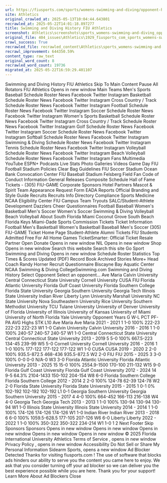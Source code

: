 ```yaml
---
url: https://fiusports.com/sports/womens-swimming-and-diving/opponent-history/ncaa/314
site: Athletics
original_crawled_at: 2025-05-13T10:04:44.643801
recrawled_at: 2025-05-22T14:01:18.897277
title: Swimming and Diving History FIU Athletics
screenshot: Athletics\screenshots\sports_womens-swimming-and-diving_opponent-history_ncaa_314_20250522140118.png
original_file: 404_issues\Athletics\1929_fiusports_com_sports_womens-swimming-and-diving_opponent-history_ncaa_314.md
crawl_success: True
recrawled_file: recrawled_content\Athletics\sports_womens-swimming-and-diving_opponent-history_ncaa_314_20250522140118.md
recrawl_improvement: 644350.59%
content_type: raw_text
original_word_count: 8
recrawled_word_count: 19736
migrated_at: 2025-05-22T16:59:29.401107
---
```


Swimming and Diving History FIU Athletics
Skip To Main Content
Pause All Rotators
FIU Athletics
Opens in new window
Main
Teams
Men's Sports
Baseball
Schedule
Roster
News
Facebook
Twitter
Instagram
Basketball
Schedule
Roster
News
Facebook
Twitter
Instagram
Cross Country / Track
Schedule
Roster
News
Facebook
Twitter
Instagram
Football
Schedule
Roster
News
Facebook
Twitter
Instagram
Soccer
Schedule
Roster
News
Facebook
Twitter
Instagram
Women's Sports
Basketball
Schedule
Roster
News
Facebook
Twitter
Instagram
Cross Country / Track
Schedule
Roster
News
Facebook
Twitter
Instagram
Golf
Schedule
Roster
News
Facebook
Twitter
Instagram
Soccer
Schedule
Roster
News
Facebook
Twitter
Instagram
Softball
Schedule
Roster
News
Facebook
Twitter
Instagram
Swimming & Diving
Schedule
Roster
News
Facebook
Twitter
Instagram
Tennis
Schedule
Roster
News
Facebook
Twitter
Instagram
Volleyball
Schedule
Roster
News
Facebook
Twitter
Instagram
Beach Volleyball
Schedule
Roster
News
Facebook
Twitter
Instagram
Fans
Multimedia
YouTube
ESPN+
Podcasts
Live Stats
Photo Galleries
Videos
Game Day
FIU Football Stadium Policies
Clear Bag Guidelines
FIU Soccer Stadium
Ocean Bank Convocation Center
FIU Baseball Stadium
Felsberg Field
Fan Code of Conduct
Information
General Releases
Composite Schedule
Hall of Fame
Tickets - (305) FIU-GAME
Corporate Sponsors
Hotel Partners
Mascot & Spirit Team Appearance Request Form
EADA Reports
Official Branding and Style Guide
Recruits
Recruits Info
Directory
Compliance
Sports Medicine
NCAA Eligibility Center
FIU Campus
Team Tryouts
SALC/Student-Athlete Development
Dazzlers
Cheer
Questionnaires
Football
Baseball
Women's Basketball
Men's Soccer
Women's Soccer
Swimming & Diving
Volleyball
Beach Volleyball
About South Florida
Miami
Coconut Grove
South Beach
Florida Keys
Miami-Dade Sports Commission
Tickets
Ticket Information
Football
Men's Basketball
Women's Basketball
Baseball
Men's Soccer
(305) FIU-GAME
Ticket Home Page
Student-Athlete Alumni Tickets
FIU Students Admitted Free For All Home Games
TicketSmarter: Official Ticket Resale Partner
Open
Donate
Opens in new window
NIL
Opens in new window
Shop
Opens in new window
Search this website
Search this site
Go
Sport
Swimming and Diving
Opens in new window
Schedule
Roster
Statistics
Top Times & Scores Updated (PDF)
Record Book
Archived Stories
More+
Head Coach Randy Horner
Recruit Questionnaire
Biscayne Bay Aquatic Center
NCAA Swimming & Diving
CollegeSwimming.com
Swimming and Diving History
Select Opponent
Select an opponent...
Ave Maria
Calvin University
Central Connecticut State University
Cornell University
CUSA
FIU
Florida Atlantic University
Florida Gulf Coast University
Florida Southern College
Florida State University
Georgia Southern University
Georgia Tech
Illinois State University
Indian River
Liberty
Lynn University
Marshall University
NC State University
Nova Southeastern University
Rice University
Southern Methodist University
TCU
Tulane University
University of Denver
University of Florida
University of Illinois
University of Kansas
University of Miami
University of North Florida
Yale University
Opponent
Years
G
W-L
PCT
PF-PA
AVG
Highs
STK
L10
Ave Maria
Ave Maria
2021 - 2021
1
1-0
100%
222-23
222-23
222-23
W1
1-0
Calvin University
Calvin University
2016 - 2016
1
1-0
100%
240-57
240-57
240-57
W1
1-0
Central Connecticut State University
Central Connecticut State University
2013 - 2019
5
5-0
100%
667.5-223
134-45
239-99
W5
5-0
Cornell University
Cornell University
2016 - 2016
1
1-0
100%
177-122
177-122
177-122
W1
1-0
CUSA
CUSA
2019 - 2020
2
2-0
100%
935.5-872.5
468-436
935.5-872.5
W2
2-0
FIU
FIU
2015 - 2025
3
3-0
100%
0-0
0-0
N/A-0
W3
3-0
Florida Atlantic University
Florida Atlantic University
2013 - 2025
15
15-0
100%
2554.9-1500
170-100
211-132
W15
9-0
Florida Gulf Coast University
Florida Gulf Coast University
2012 - 2024
14
9-5
64.3%
2104-1433
150-102
204-154
W8
6-0
Florida Southern College
Florida Southern College
2012 - 2014
2
2-0
100%
124-78
62-39
124-78
W2
2-0
Florida State University
Florida State University
2015 - 2015
1
0-1
0%
102-192
102-192
102-192
L1
0-1
Georgia Southern University
Georgia Southern University
2015 - 2017
4
4-0
100%
664-452
166-113
216-138
W4
4-0
Georgia Tech
Georgia Tech
2013 - 2013
1
1-0
100%
130-94
130-94
130-94
W1
1-0
Illinois State University
Illinois State University
2014 - 2014
1
1-0
100%
174-126
174-126
174-126
W1
1-0
Indian River
Indian River
2013 - 2018
6
6-0
100%
1059.5-628.5
177-105
207-126
W6
6-0
Liberty
Liberty
2022 - 2022
1
1-0
100%
350-322
350-322
234-214
W1
1-0
1
2
Next
Footer
Skip Sponsors
Sponsors
Opens in new window
Opens in new window
Opens in new window
Opens in new window
Opens in new window
© 2025 Florida International University Athletics
Terms of Service
, opens in new window
Privacy Policy
, opens in new window
Accessibility
Do Not Sell or Share My Personal Information
Sidearm Sports, opens a new window
Ad Blocker Detected
Thanks for visiting
fiusports.com
!
The use of software that blocks ads hinders our ability to serve you the content you came here to enjoy.
We ask that you consider turning off your ad blocker so we can deliver you the best experience possible while you are here.
Thank you for your support!
Learn More About Ad Blockers
Close